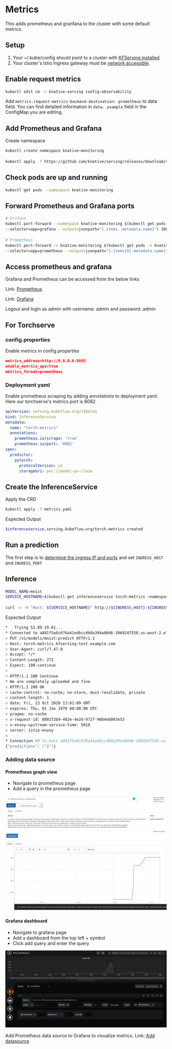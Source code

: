 # Metrics

This adds prometheus and granfana to the cluster with some default metrics.

## Setup

1. Your ~/.kube/config should point to a cluster with [KFServing installed](https://github.com/kubeflow/kfserving/#install-kfserving).
2. Your cluster's Istio Ingress gateway must be [network accessible](https://istio.io/latest/docs/tasks/traffic-management/ingress/ingress-control/).

## Enable request metrics

```bash
kubectl edit cm -n knative-serving config-observability
```

Add `metrics.request-metrics-backend-destination: prometheus` to data field. You can find detailed information in `data._example` field in the ConfigMap you are editing.

## Add Prometheus and Grafana

Create namespace

```bash
kubectl create namespace knative-monitoring

kubectl apply -f https://github.com/knative/serving/releases/download/v0.17.0/monitoring-metrics-prometheus.yaml
```

## Check pods are up and running

```bash
kubectl get pods --namespace knative-monitoring
```

## Forward Prometheus and Grafana ports

```bash
# Grafana
kubectl port-forward --namespace knative-monitoring $(kubectl get pods --namespace knative-monitoring \
--selector=app=grafana --output=jsonpath="{.items..metadata.name}") 3000

# Prometheus
kubectl port-forward -n knative-monitoring $(kubectl get pods -n knative-monitoring \
--selector=app=prometheus --output=jsonpath="{.items[0].metadata.name}") 9090
```

## Access prometheus and grafana

Grafana and Prometheus can be accessed from the below links

Link: [Prometheus](http://localhost:9090/)

Link: [Grafana](http://localhost:3000/)

Logout and login as admin with username: admin and password: admin

## For Torchserve

### config.properties

Enable metrics in config.properties

```json
metrics_address=http://0.0.0.0:8082
enable_metrics_api=true
metrics_format=prometheus
```

### Deployment yaml

Enable prometheus scraping by adding annotations to deployment yaml. Here our torchserve's metrics port is 8082.

```yaml
apiVersion: serving.kubeflow.org/v1beta1
kind: InferenceService
metadata:
  name: "torch-metrics"
  annotations:
    prometheus.io/scrape: 'true'
    prometheus.io/port: '8082'
spec:
  predictor:
    pytorch:
      protocolVersion: v2
      storageUri: pvc://model-pv-claim
```

## Create the InferenceService

Apply the CRD

```bash
kubectl apply -f metrics.yaml
```

Expected Output

```bash
$inferenceservice.serving.kubeflow.org/torch-metrics created
```

## Run a prediction

The first step is to [determine the ingress IP and ports](../../../README.md#determine-the-ingress-ip-and-ports) and set `INGRESS_HOST` and `INGRESS_PORT`

## Inference

```bash
MODEL_NAME=mnist
SERVICE_HOSTNAME=$(kubectl get inferenceservice torch-metrics <namespace> -o jsonpath='{.status.url}' | cut -d "/" -f 3)

curl -v -H "Host: ${SERVICE_HOSTNAME}" http://${INGRESS_HOST}:${INGRESS_PORT}/v1/models/${MODEL_NAME}:predict -d @./mnist.json
```

Expected Output

```bash
*   Trying 52.89.19.61...
* Connected to a881f5a8c676a41edbccdb0a394a80d6-2069247558.us-west-2.elb.amazonaws.com (52.89.19.61) port 80 (#0)
> PUT /v1/models/mnist:predict HTTP/1.1
> Host: torch-metrics.kfserving-test.example.com
> User-Agent: curl/7.47.0
> Accept: */*
> Content-Length: 272
> Expect: 100-continue
>
< HTTP/1.1 100 Continue
* We are completely uploaded and fine
< HTTP/1.1 200 OK
< cache-control: no-cache; no-store, must-revalidate, private
< content-length: 1
< date: Fri, 23 Oct 2020 13:01:09 GMT
< expires: Thu, 01 Jan 1970 00:00:00 UTC
< pragma: no-cache
< x-request-id: 8881f2b9-462e-4e2d-972f-90b4eb083e53
< x-envoy-upstream-service-time: 5018
< server: istio-envoy
<
* Connection #0 to host a881f5a8c676a41edbccdb0a394a80d6-2069247558.us-west-2.elb.amazonaws.com left intact
{"predictions": ["2"]}
```

### Adding data source

#### Prometheus graph view

* Navigate to prometheus page
* Add a query in the prometheus page

![Add query](./images/prometheus.png)
![Graph](./images/prometheus_graph.png)

#### Grafana dashboard

* Navigate to grafana page
* Add a dashboard from the top left + symbol
* Click add query and enter the query
  
![Add dashboard](./images/grafana.png)

Add Prometheus data source to Grafana to visualize metrics.
Link: [Add datasource](https://prometheus.io/docs/visualization/grafana/)